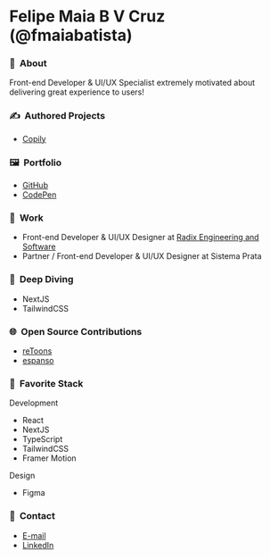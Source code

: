 # Felipe Maia B V Cruz (@fmaiabatista)

### 👤&nbsp; About

Front-end Developer & UI/UX Specialist extremely motivated about delivering great experience to users!

### ✍️&nbsp; Authored Projects

- [Copily](https://copily.app)

### 🖼&nbsp; Portfolio

- [GitHub](https://github.com/fmaiabatista/)
- [CodePen](https://codepen.io/fmaiabatista/)

### 💼&nbsp; Work

- Front-end Developer & UI/UX Designer at [Radix Engineering and Software](https://www.linkedin.com/company/radix-engenharia-e-software/)
- Partner / Front-end Developer & UI/UX Designer at Sistema Prata

### 🤿&nbsp; Deep Diving

- NextJS
- TailwindCSS

### 🌐&nbsp; Open Source Contributions

- [reToons](https://github.com/ZakRabe/gtoons)
- [espanso](https://github.com/federico-terzi/espanso)

### 🤩&nbsp; Favorite Stack

Development

- React
- NextJS
- TypeScript
- TailwindCSS
- Framer Motion

Design

- Figma

### 💬&nbsp; Contact

- [E-mail](mailto:hi@felipemaia.com)
- [LinkedIn](https://www.linkedin.com/in/fmaiabatista/)
